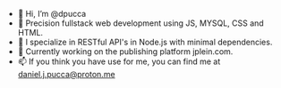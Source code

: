 - 👋 Hi, I’m @dpucca
- 👀 Precision fullstack web development using JS, MYSQL, CSS and HTML.
- 🌱 I specialize in RESTful API's in Node.js with minimal dependencies.
- 💞️ Currently working on the publishing platform jplein.com.
- 📫 If you think you have use for me, you can find me at daniel.j.pucca@proton.me

<!---
dpucca/dpucca is a ✨ special ✨ repository because its `README.md` (this file) appears on your GitHub profile.
You can click the Preview link to take a look at your changes.
--->
